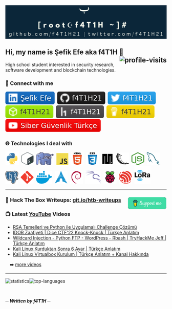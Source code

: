 <img src="img/banner.png" align="center">
<h2>Hi, my name is Şefik Efe aka f4T1H 👋 
  <a href="#"><img src="https://visitor-badge.laobi.icu/badge?page_id=f4T1H21.f4T1H21&left_color=grey&right_color=red" alt="profile-visits" align="right"></a>
</h2>
<p>High school student interested in security research, software development and blockchain technologies.</p>

<h3>🔗 Connect with me</h3>
<p align="left">
  <a href="https://www.linkedin.com/in/şefik-efe"><img src="img/account-badges/linkedin.svg" alt="LinkedIn"></a>&nbsp;
  <a href="https://github.com/f4T1H21"><img src="img/account-badges/github.svg" alt="GitHub"></a>&nbsp;
  <a href="https://twitter.com/f4T1H21"><img src="img/account-badges/twitter.svg" alt="Twitter"></a>&nbsp;
  <a href="https://app.hackthebox.eu/profile/184235"><img src="img/account-badges/hackthebox.svg" alt="HackTheBox"></a>&nbsp;
  <a href="https://hackerone.com/f4T1H21"><img src="img/account-badges/hackerone.svg" alt="HackerOne"></a>&nbsp;
  <a href="https://www.buymeacoffee.com/f4T1H21"><img src="img/account-badges/buymeacoffee.svg" alt="Buymeacoffee"></a>&nbsp;
  <a href="https://www.youtube.com/SiberG%C3%BCvenlikT%C3%BCrk%C3%A7e"><img src="img/account-badges/youtube.svg" alt="YouTube"></a>
</p>

<h3>🌐 Technologies I deal with</h3>
<p align="left">
  <!-- Python -->
  <a href="https://www.python.org" target="_blank" rel="noreferrer"><img src="img/icons/python.svg" alt="python" width="42" height="42"/></a>&nbsp;
  <!-- Bash -->
  <a href="https://www.gnu.org/software/bash" target="_blank" rel="noreferrer"><img src="img/icons/bash.png" alt="bash" width="38" height="40"/></a>&nbsp;
  <!-- PHP -->
  <a href="https://www.php.net/" target="_blank" rel="noreferrer"><img src="img/icons/php.png" alt="php" width="55" height="40"/></a>&nbsp;
  <!-- JavaScript -->
  <a href="https://developer.mozilla.org/en-US/docs/Web/JavaScript" target="_blank" rel="noreferrer"><img src="img/icons/javascript.svg" alt="javascript" width="38" height="38"/></a>&nbsp;
  <!-- HTML -->
  <a href="https://www.w3.org/html" target="_blank" rel="noreferrer"><img src="img/icons/html5.svg" alt="html5" width="40" height="40"/></a>&nbsp;
  <!-- CSS -->
  <a href="https://www.w3.org/css" target="_blank" rel="noreferrer"><img src="img/icons/css3.svg" alt="css3" width="40" height="40"/></a>&nbsp;
  <!-- MicroPython -->
  <a href="https://micropython.org/" target="_blank" rel="noreferrer"><img src="img/icons/micropython.png" alt="micropython" width="38" height="38"/></a>&nbsp;
  <!-- Flask -->
  <a href="https://flask.palletsprojects.com" target="_blank" rel="noreferrer"><img src="img/icons/flask.svg" alt="flask" width="40" height="40"/></a>&nbsp;
  <!-- NodeJS -->
  <a href="https://nodejs.org" target="_blank" rel="noreferrer"><img src="img/icons/nodejs.png" alt="nodejs" width="40" height="40"/></a>&nbsp;
  <!-- MySQL -->
  <a href="https://www.mysql.com" target="_blank" rel="noreferrer"><img src="img/icons/mysql.png" alt="mysql" width="40" height="40"/></a>&nbsp;
  <!-- PostgreSQL -->
  <a href="https://www.postgresql.org" target="_blank" rel="noreferrer"><img src="img/icons/postgresql.png" alt="postgresql" width="40" height="40"/></a>&nbsp;
  <!-- Git -->
  <a href="https://git-scm.com" target="_blank" rel="noreferrer"><img src="img/icons/git.svg" alt="git" width="40" height="40"/></a>&nbsp;
  <!-- Docker -->
  <a href="https://www.docker.com" target="_blank" rel="noreferrer"><img src="img/icons/docker.png" alt="docker" width="50" height="40"/></a>&nbsp;
  <!-- Arch -->
  <a href="https://archlinux.org" target="_blank" rel="noreferrer"><img src="img/icons/arch.png" alt="arch" width="40" height="40"/></a>&nbsp;
  <!-- Debian -->
  <a href="https://www.debian.org" target="_blank" rel="noreferrer"><img src="img/icons/debian.svg" alt="debian" width="40" height="40"/></a>&nbsp;
  <!-- Kali -->
  <a href="https://www.kali.org" target="_blank" rel="noreferrer"><img src="img/icons/kali.png" alt="kali" width="50" height="40"/></a>&nbsp;
  <!-- Raspberry Pi -->
  <a href="https://www.raspberrypi.org" target="_blank" rel="noreferrer"><img src="img/icons/raspberrypi.svg" alt="raspberrypi" width="40" height="40"/></a>&nbsp;
  <!-- ESP32 -->
  <a href="https://www.espressif.com/en/products/socs/esp32" target="_blank" rel="noreferrer"><img src="img/icons/espressif.png" alt="esp32" width="40" height="40"/></a>&nbsp;
  <!-- LoRa -->
  <a href="https://lora-alliance.org" target="_blank" rel="noreferrer"><img src="img/icons/lora.png" alt="lora" width="50" height="55"/></a>&nbsp;  
</p>

<hr/>

<h3>📝 Hack The Box Writeups: <a href="https://git.io/htb-writeups">
    git.io/htb-writeups
  </a>
  <a href=https://www.buymeacoffee.com/f4T1H21>
    <img src="support.png" align="right" height="40" alt="support">
  </a>
</h3>

<h3>📺 Latest <a href="https://www.youtube.com/SiberG%C3%BCvenlikT%C3%BCrk%C3%A7e">YouTube</a> Videos</h3>

<!-- YOUTUBE-VIDEOS-LIST:START -->
- [RSA Temelleri ve Python ile Uygulamalı Challenge Çözümü](https://www.youtube.com/watch?v=P7RpaRVAV6w)
- [IDOR Zaafiyeti | Dice CTF&#39;22 Knock-Knock | Türkçe Anlatım](https://www.youtube.com/watch?v=kW6I2NnZfoQ)
- [Wildcard Injection - Python FTP - WordPress - Rbash | TryHackMe Jeff | Türkçe Anlatım](https://www.youtube.com/watch?v=OJvOKAAd-p0)
- [Kali Linux Kurduktan Sonra 6 Ayar | Türkçe Anlatım](https://www.youtube.com/watch?v=rIb1A11TUVU)
- [Kali Linux Virtualbox Kurulum | Türkçe Anlatım + Kanal Hakkında](https://www.youtube.com/watch?v=w8JFnbOniwk)
<!-- YOUTUBE-VIDEOS-LIST:END -->
&emsp;➡️ [more videos](https://www.youtube.com/SiberG%C3%BCvenlikT%C3%BCrk%C3%A7e)
<hr/>

<img src="https://github-readme-stats.vercel.app/api?username=f4T1H21&show_icons=true&theme=algolia&count_private=true" alt="statistics"><img src="https://github-readme-stats.vercel.app/api/top-langs/?username=f4T1H21&layout=compact&theme=algolia" alt="top-languages">

<br/>

<b><i>─ Written by f4T1H ─</i></b>
